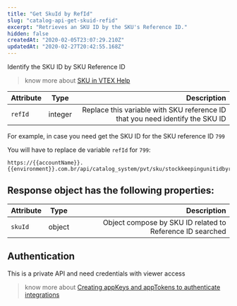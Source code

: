```yaml
---
title: "Get SkuId by RefId"
slug: "catalog-api-get-skuid-refid"
excerpt: "Retrieves an SKU ID by the SKU's Reference ID."
hidden: false
createdAt: "2020-02-05T23:07:29.210Z"
updatedAt: "2020-02-27T20:42:55.168Z"
---
```

Identify the SKU ID by SKU Reference ID

> know more about [SKU in VTEX Help](https://help.vtex.com/en/search/SKU)



| Attribute    | Type        | Description |
| --------------- |:---------:| -------------------------------------------------------------------------------------------:|
| `refId` | integer | Replace this variable with SKU reference ID that you need identify the SKU ID |



For example, in case you need get the SKU ID for the SKU reference ID `799`

You will have to replace de variable `refId` for `799`:

```
https://{{accountName}}.{{environment}}.com.br/api/catalog_system/pvt/sku/stockkeepingunitidbyrefid/799
```






## Response object has the following properties:


| Attribute    | Type        | Description |
| --------------- |:---------:| -------------------------------------------------------------------------------------------:|
| `skuId` | object | Object compose by SKU ID related to Reference ID searched |



## Authentication

This is a private API and need credentials with viewer access



> know more about [Creating appKeys and appTokens to authenticate integrations](https://help.vtex.com/en/tutorial/creating-appkeys-and-apptokens-to-authenticate-integrations)